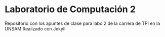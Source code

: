 # Laboratorio de Computación 2

Repositorio con los apuntes de clase para labo 2 de la carrera de TPI en la UNSAM
Realizado con Jekyll